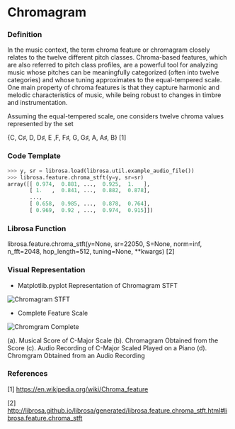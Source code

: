 # Chromagram 

### Definition

In the music context, the term chroma feature or chromagram closely relates to the twelve different pitch classes. Chroma-based features, which are also referred to pitch class profiles, are a powerful tool for analyzing music whose pitches can be meaningfully categorized (often into twelve categories) and whose tuning approximates to the equal-tempered scale. One main property of chroma features is that they capture harmonic and melodic characteristics of music, while being robust to changes in timbre and instrumentation. 

Assuming the equal-tempered scale, one considers twelve chroma values represented by the set

{C, C♯, D, D♯, E ,F, F♯, G, G♯, A, A♯, B} [1]

### Code Template 

```Python
>>> y, sr = librosa.load(librosa.util.example_audio_file())
>>> librosa.feature.chroma_stft(y=y, sr=sr)
array([[ 0.974,  0.881, ...,  0.925,  1.   ],
       [ 1.   ,  0.841, ...,  0.882,  0.878],
       ...,
       [ 0.658,  0.985, ...,  0.878,  0.764],
       [ 0.969,  0.92 , ...,  0.974,  0.915]])
```

### Librosa Function 

librosa.feature.chroma_stft(y=None, sr=22050, S=None, norm=inf, n_fft=2048, hop_length=512, tuning=None, **kwargs) [2]

### Visual Representation

- Matplotlib.pyplot Representation of Chromagram STFT 

![Chromagram STFT](http://librosa.github.io/librosa/_images/librosa-feature-chroma_stft-1.png)

- Complete Feature Scale

![Chromgram Complete](https://upload.wikimedia.org/wikipedia/commons/thumb/2/25/ChromaFeatureCmajorScaleScoreAudioColor.png/685px-ChromaFeatureCmajorScaleScoreAudioColor.png)

(a). Musical Score of C-Major Scale
(b). Chromagram Obtained from the Score
(c). Audio Recording of C-Major Scaled Played on a Piano
(d). Chromgram Obtained from an Audio Recording

### References

[1] https://en.wikipedia.org/wiki/Chroma_feature

[2] http://librosa.github.io/librosa/generated/librosa.feature.chroma_stft.html#librosa.feature.chroma_stft
